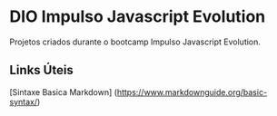 # DIO Impulso Javascript Evolution
Projetos criados durante o bootcamp Impulso Javascript Evolution.

## Links Úteis
[Sintaxe Basica Markdown] (https://www.markdownguide.org/basic-syntax/)

